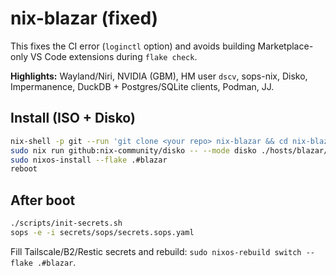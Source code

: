 # nix-blazar (fixed)

This fixes the CI error (`loginctl` option) and avoids building Marketplace-only VS Code extensions during `flake check`.

**Highlights:** Wayland/Niri, NVIDIA (GBM), HM user `dscv`, sops-nix, Disko, Impermanence, DuckDB + Postgres/SQLite clients, Podman, JJ.

## Install (ISO + Disko)
```bash
nix-shell -p git --run 'git clone <your repo> nix-blazar && cd nix-blazar'
sudo nix run github:nix-community/disko -- --mode disko ./hosts/blazar/disko.nix
sudo nixos-install --flake .#blazar
reboot
```

## After boot
```bash
./scripts/init-secrets.sh
sops -e -i secrets/sops/secrets.sops.yaml
```
Fill Tailscale/B2/Restic secrets and rebuild: `sudo nixos-rebuild switch --flake .#blazar`.
